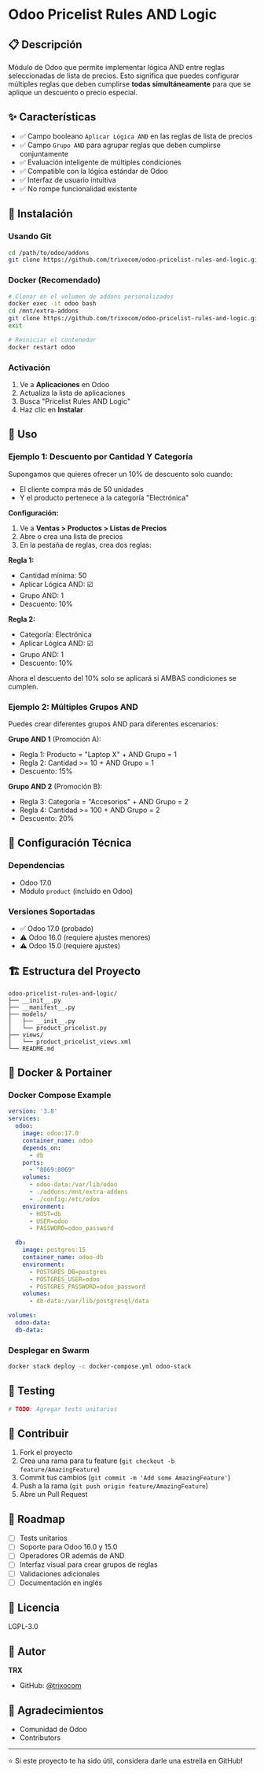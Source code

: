 # Odoo Pricelist Rules AND Logic

## 📋 Descripción

Módulo de Odoo que permite implementar lógica AND entre reglas seleccionadas de lista de precios. Esto significa que puedes configurar múltiples reglas que deben cumplirse **todas simultáneamente** para que se aplique un descuento o precio especial.

## ✨ Características

- ✅ Campo booleano `Aplicar Lógica AND` en las reglas de lista de precios
- ✅ Campo `Grupo AND` para agrupar reglas que deben cumplirse conjuntamente
- ✅ Evaluación inteligente de múltiples condiciones
- ✅ Compatible con la lógica estándar de Odoo
- ✅ Interfaz de usuario intuitiva
- ✅ No rompe funcionalidad existente

## 🚀 Instalación

### Usando Git

```bash
cd /path/to/odoo/addons
git clone https://github.com/trixocom/odoo-pricelist-rules-and-logic.git
```

### Docker (Recomendado)

```bash
# Clonar en el volumen de addons personalizados
docker exec -it odoo bash
cd /mnt/extra-addons
git clone https://github.com/trixocom/odoo-pricelist-rules-and-logic.git
exit

# Reiniciar el contenedor
docker restart odoo
```

### Activación

1. Ve a **Aplicaciones** en Odoo
2. Actualiza la lista de aplicaciones
3. Busca "Pricelist Rules AND Logic"
4. Haz clic en **Instalar**

## 📖 Uso

### Ejemplo 1: Descuento por Cantidad Y Categoría

Supongamos que quieres ofrecer un 10% de descuento solo cuando:
- El cliente compra más de 50 unidades
- Y el producto pertenece a la categoría "Electrónica"

**Configuración:**

1. Ve a **Ventas > Productos > Listas de Precios**
2. Abre o crea una lista de precios
3. En la pestaña de reglas, crea dos reglas:

**Regla 1:**
- Cantidad mínima: 50
- Aplicar Lógica AND: ☑️
- Grupo AND: 1
- Descuento: 10%

**Regla 2:**
- Categoría: Electrónica
- Aplicar Lógica AND: ☑️
- Grupo AND: 1
- Descuento: 10%

Ahora el descuento del 10% solo se aplicará si AMBAS condiciones se cumplen.

### Ejemplo 2: Múltiples Grupos AND

Puedes crear diferentes grupos AND para diferentes escenarios:

**Grupo AND 1** (Promoción A):
- Regla 1: Producto = "Laptop X" + AND Grupo = 1
- Regla 2: Cantidad >= 10 + AND Grupo = 1
- Descuento: 15%

**Grupo AND 2** (Promoción B):
- Regla 3: Categoría = "Accesorios" + AND Grupo = 2
- Regla 4: Cantidad >= 100 + AND Grupo = 2
- Descuento: 20%

## 🔧 Configuración Técnica

### Dependencias

- Odoo 17.0
- Módulo `product` (incluido en Odoo)

### Versiones Soportadas

- ✅ Odoo 17.0 (probado)
- ⚠️ Odoo 16.0 (requiere ajustes menores)
- ⚠️ Odoo 15.0 (requiere ajustes)

## 🏗️ Estructura del Proyecto

```
odoo-pricelist-rules-and-logic/
├── __init__.py
├── __manifest__.py
├── models/
│   ├── __init__.py
│   └── product_pricelist.py
├── views/
│   └── product_pricelist_views.xml
└── README.md
```

## 🐳 Docker & Portainer

### Docker Compose Example

```yaml
version: '3.8'
services:
  odoo:
    image: odoo:17.0
    container_name: odoo
    depends_on:
      - db
    ports:
      - "8069:8069"
    volumes:
      - odoo-data:/var/lib/odoo
      - ./addons:/mnt/extra-addons
      - ./config:/etc/odoo
    environment:
      - HOST=db
      - USER=odoo
      - PASSWORD=odoo_password

  db:
    image: postgres:15
    container_name: odoo-db
    environment:
      - POSTGRES_DB=postgres
      - POSTGRES_USER=odoo
      - POSTGRES_PASSWORD=odoo_password
    volumes:
      - db-data:/var/lib/postgresql/data

volumes:
  odoo-data:
  db-data:
```

### Desplegar en Swarm

```bash
docker stack deploy -c docker-compose.yml odoo-stack
```

## 🧪 Testing

```python
# TODO: Agregar tests unitarios
```

## 🤝 Contribuir

1. Fork el proyecto
2. Crea una rama para tu feature (`git checkout -b feature/AmazingFeature`)
3. Commit tus cambios (`git commit -m 'Add some AmazingFeature'`)
4. Push a la rama (`git push origin feature/AmazingFeature`)
5. Abre un Pull Request

## 📝 Roadmap

- [ ] Tests unitarios
- [ ] Soporte para Odoo 16.0 y 15.0
- [ ] Operadores OR además de AND
- [ ] Interfaz visual para crear grupos de reglas
- [ ] Validaciones adicionales
- [ ] Documentación en inglés

## 📄 Licencia

LGPL-3.0

## 👤 Autor

**TRX**

- GitHub: [@trixocom](https://github.com/trixocom)

## 🙏 Agradecimientos

- Comunidad de Odoo
- Contributors

---

⭐ Si este proyecto te ha sido útil, considera darle una estrella en GitHub!
